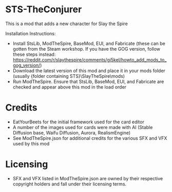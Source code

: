 # STS-TheConjurer

This is a mod that adds a new character for Slay the Spire

Installation Instructions:

- Install StsLib, ModTheSpire, BaseMod, EUI, and Fabricate (these can be gotten from the Steam workshop. If you have the GOG version, follow these steps instead: https://reddit.com/r/slaythespire/comments/gj5kel/howto_add_mods_to_gog_version/)
- Download the latest version of this mod and place it in your mods folder (usually {folder containing STS}\SlayTheSpire\mods)
- Run ModTheSpire. Ensure that StsLib, BaseMod, EUI, and Fabricate are checked and appear above this mod in the load order

# Credits

- EatYourBeets for the initial framework used for the card editor
- A number of the images used for cards were made with AI (Stable Diffusion base, Waifu Diffusion, Aurora, RealismEngine)
- See ModTheSpire.json for additional credits for the various SFX and VFX used by this mod

# Licensing

- SFX and VFX listed in ModTheSpire.json are owned by their respective copyright holders and fall under their licensing terms.
